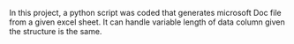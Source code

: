 In this project, a python script was coded that generates microsoft  Doc file from a given excel sheet. It can handle variable length of data column given the structure is the same. 
